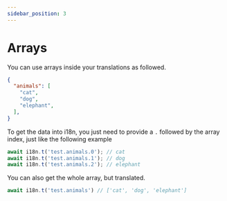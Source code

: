```yaml
---
sidebar_position: 3
---
```


# Arrays

You can use arrays inside your translations as followed.

```json title="src/i18n/en/test.json"
{
  "animals": [
    "cat",
    "dog",
    "elephant",
  ],
}
```

To get the data into i18n, you just need to provide a `.` followed by the array index, just like the following example

```typescript title="src/app.controller.ts"
await i18n.t('test.animals.0'); // cat
await i18n.t('test.animals.1'); // dog
await i18n.t('test.animals.2'); // elephant
```

You can also get the whole array, but translated.

```typescript title="src/app.controller.ts"
await i18n.t('test.animals') // ['cat', 'dog', 'elephant']
```